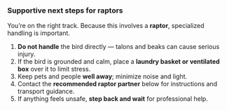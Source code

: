 ### Supportive next steps for raptors

You’re on the right track. Because this involves a **raptor**, specialized handling is important.

1) **Do not handle** the bird directly — talons and beaks can cause serious injury.  
2) If the bird is grounded and calm, place a **laundry basket or ventilated box** over it to limit stress.  
3) Keep pets and people **well away**; minimize noise and light.  
4) Contact the **recommended raptor partner** below for instructions and transport guidance.  
5) If anything feels unsafe, **step back and wait** for professional help.
